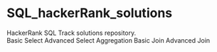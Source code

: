 # SQL_hackerRank_solutions
HackerRank SQL Track solutions repository.  
Basic Select 
Advanced Select 
Aggregation 
Basic Join 
Advanced Join 
